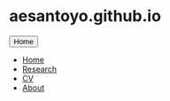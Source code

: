 # aesantoyo.github.io
<nav class="navbar navbar-expand-lg bg-dark" data-bs-theme="dark">
<button type="button" class="btn btn-primary">Home</button>
    <div class="collapse navbar-collapse" id="navbarColor02">
      <ul class="navbar-nav me-auto">
        <li class="nav-item">
          <a class="nav-link active" href="#">Home </a>
        </li>
        <li class="nav-item">
          <a class="nav-link" href="#">Research</a>
        </li>
        <li class="nav-item">
          <a class="nav-link" href="#">CV</a>
        </li>
        <li class="nav-item">
          <a class="nav-link" href="#">About</a>
        </li>
